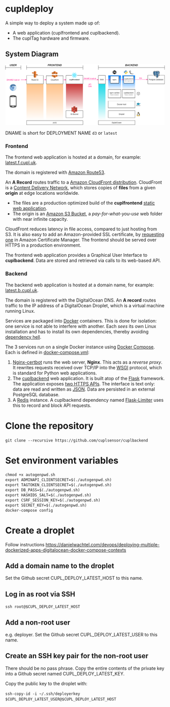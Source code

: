 # cupldeploy

A simple way to deploy a system made up of:

* A web application (cuplfrontend and cuplbackend).
* The cuplTag hardware and firmware.

## System Diagram 

![Diagram showing cuplfrontend cuplbackend and the database](docs/cupldeploy_system_diagram.png)

DNAME is short for DEPLOYMENT NAME `d3` or `latest`

### Frontend

The frontend web application is hosted at a domain, for example: [latest.f.cupl.uk](https://latest.f.cupl.uk). 

The domain is registered with [Amazon Route53](https://docs.aws.amazon.com/route53/?id=docs_gateway). 

An **A Record** routes traffic to a [Amazon CloudFront distribution](https://docs.aws.amazon.com/AmazonCloudFront/latest/DeveloperGuide/distribution-working-with.html). CloudFront is a [Content Delivery Network](https://en.wikipedia.org/wiki/Content_delivery_network), which stores copies of **files** from a given **origin** at edge locations worldwide. 

* The files are a production optimized build of the **cuplfrontend** [static web application](https://en.wikipedia.org/wiki/Static_web_page). 
* The origin is an [Amazon S3 Bucket](https://aws.amazon.com/s3/), a *pay-for-what-you-use* web folder with near infinite capacity.

CloudFront reduces latency in file access, compared to just hosting from S3. It is also easy to add an Amazon-provided SSL certificate, by [requesting one](https://aws.amazon.com/premiumsupport/knowledge-center/install-ssl-cloudfront/) in Amazon Certificate Manager. The frontend should be served over HTTPS in a production environment. 

The frontend web application provides a Graphical User Interface to **cuplbackend**. Data are stored and retrieved via calls to its web-based API.

### Backend

The backend web application is hosted at a domain name, for example: [latest.b.cupl.uk](https://latest.b.cupl.uk). 

The domain is registered with the DigitalOcean DNS. An **A record** routes traffic to the IP address of a DigitalOcean Droplet, which is a virtual machine running Linux. 

Services are packaged into [Docker](https://en.wikipedia.org/wiki/Docker_(software)) containers. This is done for isolation: one service is not able to interfere with another. Each *sees* its own Linux installation and has to install its own dependencies, thereby avoiding [dependency hell](https://en.wikipedia.org/wiki/Dependency_hell). 

The 3 services run on a single Docker instance using [Docker Compose](https://docs.docker.com/compose/).  Each is defined in [docker-compose.yml](docker-compose.yml):

1. [Nginx-certbot](https://hub.docker.com/r/staticfloat/nginx-certbot/) runs the web server, **Nginx**. This acts as a *reverse proxy*. It rewrites requests received over TCP/IP into the [WSGI](https://en.wikipedia.org/wiki/Web_Server_Gateway_Interface) protocol, which is standard for Python web applications.
2. The [cuplbackend](https://hub.docker.com/r/cupl/backend) web application. It is built atop of the [Flask](https://flask.palletsprojects.com/en/1.1.x/) framework. The application exposes [two HTTPS APIs](https://cupl.readthedocs.io/projects/backend/en/latest/docs/api/index.html). The interface is text only: data are read and written as [JSON](https://en.wikipedia.org/wiki/JSON). Data are persisted in an external PostgreSQL database.
3. A [Redis](https://hub.docker.com/_/redis) instance. A cuplbackend dependency named [Flask-Limiter](https://flask-limiter.readthedocs.io/en/stable/) uses this to record and block API requests. 

# Clone the repository

`git clone --recursive https://github.com/cuplsensor/cuplbackend`

# Set environment variables

```
chmod +x autogenpwd.sh
export ADMINAPI_CLIENTSECRET=$(./autogenpwd.sh)
export TAGTOKEN_CLIENTSECRET=$(./autogenpwd.sh)
export DB_PASS=$(./autogenpwd.sh)
export HASHIDS_SALT=$(./autogenpwd.sh)
export CSRF_SESSION_KEY=$(./autogenpwd.sh)
export SECRET_KEY=$(./autogenpwd.sh)
docker-compose config
```

# Create a droplet
Follow instructions https://danielwachtel.com/devops/deploying-multiple-dockerized-apps-digitalocean-docker-compose-contexts

## Add a domain name to the droplet
Set the Github secret CUPL_DEPLOY_LATEST_HOST to this name.

## Log in as root via SSH
```ssh root@$CUPL_DEPLOY_LATEST_HOST```

## Add a non-root user
e.g. deployer. Set the Github secret CUPL_DEPLOY_LATEST_USER to this name.

## Create an SSH key pair for the non-root user
There should be no pass phrase. Copy the entire contents of the private key into a Github secret named CUPL_DEPLOY_LATEST_KEY. 

Copy the public key to the droplet with: 

```ssh-copy-id -i ~/.ssh/deployerkey $CUPL_DEPLOY_LATEST_USER@$CUPL_DEPLOY_LATEST_HOST```





